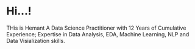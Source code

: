 # Hi...!
THis is Hemant
A Data Science Practitioner with 12 Years of Cumulative Experience; Expertise in Data Analysis, EDA, Machine Learning, NLP and Data Visialization skills.
